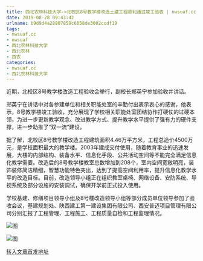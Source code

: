 ```yaml
---
title: 西北农林科技大学->北校区8号教学楼改造土建工程顺利通过竣工验收 | nwsuaf.cc
date: 2019-08-28 09:43:42
urlname: b9d9d4a28807859c6058de3002ccdf19
tags: 
- nwsuaf.cc
- nwsuaf
- 西北农林科技大学
- 西北农林
- 西农
categories:
- nwsuaf.cc
- 西北农林科技大学
---
```



近期，北校区8号教学楼改造工程验收会举行，副校长郑英宁参加验收并讲话。

郑英宁在讲话中对各参建单位和相关职能处室的辛勤付出表示衷心的感谢，他表示，8号教学楼竣工验收，充分展现了学校相关职能处室团结协作打硬仗的过硬本领，为进一步更新教学观念、改进教学方式、提升教学水平提供了强有力的硬件支撑，进一步助推了“双一流”建设。

据了解，北校区8号教学楼改造工程建筑面积4.46万平方米，工程总造价4500万元，是学校面积最大的教学楼。2003年建成交付使用，随着教育事业的迅速发展，大楼的内部结构、装备水平、信息化手段、公共活动空间等不能完全满足信息化教学需要。改造后的8号教学楼教室总数增加到208个，室内空间宽敞明亮，装饰装修简洁精细，智慧功能特色突出，达到了提高空间利用率，提升信息化教学水平的改造目标。目前，改造领导小组正在组织教室桌椅、网络设备、安防系统、导视系统及部分设施的安装调试，确保开学前正式投入使用。

学校基建、修缮项目领导小组及8号楼改造领导小组等部分成员单位领导参加了验收会议，基建规划处、陕西建工第一建设集团有限公司、西安普迈项目管理有限公司分别汇报了工程管理、工程施工、工程质量自检和工程监理情况。



![图](https://news.nwsuaf.edu.cn/images/content/2019-08/20190827171903180232.jpg)

![图](https://news.nwsuaf.edu.cn/images/content/2019-08/20190827171841153156.jpg)

[转入文章首发地址](https://news.nwsuaf.edu.cn/xnxw/91482.htm)
